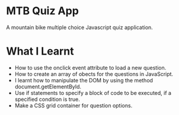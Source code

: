 # MTB Quiz App

A mountain bike multiple choice Javascript quiz application.

# What I Learnt

* How to use the onclick event attribute to load a new question.
* How to create an array of obects for the questions in JavaScript.
* I learnt how to manipulate the DOM by using the method document.getElementById.
* Use if statements to specify a block of code to be executed, if a specified condition is true.
* Make a CSS grid container for question options.